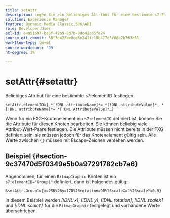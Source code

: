 ```yaml
---
title: setAttr
description: Legen Sie ein beliebiges Attribut für eine bestimmte s7-Element-ID fest.
solution: Experience Manager
feature: Dynamic Media Classic,SDK/API
role: Developer,User
exl-id: e4a51b97-ba5f-42a9-8d7b-8dc42ad5fe24
source-git-commit: 38f3e425be0ce3e241fc18b477e3f68b7b763b51
workflow-type: tm+mt
source-wordcount: '99'
ht-degree: 1%

---
```


# setAttr{#setattr}

Beliebiges Attribut für eine bestimmte s7:elementID festlegen.

`setAttr.elementID={ *[!DNL attributeName]*= *[!DNL attributeValue]*, *[!DNL attributeName]*= *[!DNL AttributeValue]*…}`

Wenn für ein FXG-Knotenelement ein `s7:elementID` definiert ist, können Sie die Attribute für diesen Knoten bearbeiten. Sie können beliebig viele Attribut-Wert-Paare festlegen. Die Attribute müssen nicht bereits in der FXG definiert sein, sie müssen jedoch für das Knotenelement gültig sein. Alle Werte zwischen `{}` müssen mit Escape-Zeichen versehen werden.

## Beispiel {#section-9c37470d5f0349e5b0a97291782cb7a6}

Angenommen, für einen `BitmapGraphic` Knoten ist ein `s7:elementID="Group1"` definiert, dann ist Folgendes gültig:

`&setAttr.Group1={x=250%26y=170%26rotation=90%26scaleX=1%26scaleY=0.5}`

In diesem Beispiel werden *[!DNL x]*, *[!DNL y]*, *[!DNL rotation]*, *[!DNL scaleX]* und *[!DNL scaleY]* für die `BitmapGraphic` festgelegt und vorhandene Werte überschrieben.
